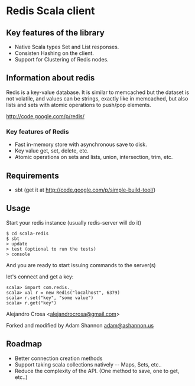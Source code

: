 # Redis Scala client

## Key features of the library

- Native Scala types Set and List responses.
- Consisten Hashing on the client.
- Support for Clustering of Redis nodes.

## Information about redis

Redis is a key-value database. It is similar to memcached but the dataset is not volatile,
and values can be strings, exactly like in memcached, but also lists and sets with atomic
operations to push/pop elements.

http://code.google.com/p/redis/

### Key features of Redis

- Fast in-memory store with asynchronous save to disk.
- Key value get, set, delete, etc.
- Atomic operations on sets and lists, union, intersection, trim, etc.

## Requirements

- sbt (get it at http://code.google.com/p/simple-build-tool/)

## Usage

Start your redis instance (usually redis-server will do it)

    $ cd scala-redis
    $ sbt
    > update
    > test (optional to run the tests)
    > console

And you are ready to start issuing commands to the server(s)

let's connect and get a key:

    scala> import com.redis._
    scala> val r = new Redis("localhost", 6379)
    scala> r.set("key", "some value")
    scala> r.get("key")


Alejandro Crosa <<alejandrocrosa@gmail.com>>

Forked and modified by Adam Shannon <adam@ashannon.us>

## Roadmap

- Better connection creation methods
- Support taking scala collections natively
-- Maps, Sets, etc..
- Reduce the complexity of the API. (One method to save, one to get, etc..)
